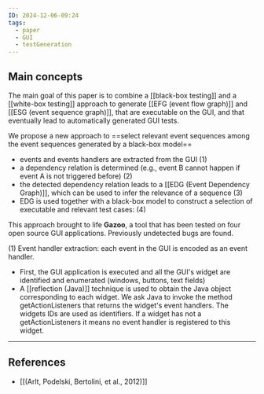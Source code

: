 ```yaml
---
ID: 2024-12-06-09:24
tags:
  - paper
  - GUI
  - testGeneration
---
```

## Main concepts

The main goal of this paper is to combine a [[black-box testing]] and a [[white-box testing]] approach to generate [[EFG (event flow graph)]] and  [[ESG (event sequence graph)]], that are executable on the GUI, and that eventually lead to automatically generated GUI tests. 

We propose a new approach to ==select relevant event sequences among the event sequences generated by a black-box model==
- events and events handlers are extracted from the GUI (1)
- a dependency relation is determined (e.g., event B cannot happen if event A is not triggered before) (2)
- the detected dependency relation leads to a [[EDG (Event Dependency Graph)]], which can be used to infer the relevance of a sequence (3)
- EDG is used together with a black-box model to construct a selection of executable and relevant test cases: (4)

This approach brought to life **Gazoo**, a tool that has been tested on four open source GUI applications. Previously undetected bugs are found.

(1) Event handler extraction: each event in the GUI is encoded as an event handler.
- First, the GUI application is executed and all the GUI's widget are identified and enumerated (windows, buttons, text fields)
- A [[reflection (Java)]] technique is used to obtain the Java object corresponding to each widget. We ask Java to invoke the method getActionListeners that returns the widget's event handlers. The widgets IDs are used as identifiers. If a widget has not a getActionListeners it means no event handler is registered to this widget.

---
## References
- [[(Arlt, Podelski, Bertolini, et al., 2012)]]

